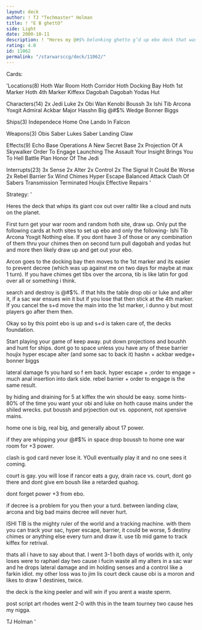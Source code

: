 ```yaml
---
layout: deck
author: ! TJ "Techmaster" Holman
title: ! "E B ghettO"
side: Light
date: 2000-10-11
description: ! "Heres my @#$% belonking ghetto g’d up ebo deck that was tha talk of the muthafucin town at dcon."
rating: 4.0
id: 11062
permalink: "/starwarsccg/deck/11062/"
---
```

Cards: 

'Locations(8)
Hoth War Room
Hoth Corridor
Hoth Docking Bay
Hoth 1st Marker
Hoth 4th Marker
Kiffexx
Dagobah
Dagobah Yodas Hut

Characters(14)
2x Jedi Luke
2x Obi Wan Kenobi
Boussh
3x Ishi Tib
Arcona
Yoxgit
Admiral Ackbar
Major Hasshn
Big @#$% Wedge
Bonner Biggs

Ships(3)
Independece
Home One
Lando In Falcon

Weapons(3)
Obis Saber
Lukes Saber
Landing Claw

Effects(9)
Echo Base Operations
A New Secret Base
2x Projection Of A Skywalker
Order To Engage
Launching The Assault
Your Insight Brings You To Hell
Battle Plan
Honor Of The Jedi

Interrupts(23)
3x Sense
2x Alter
2x Control
2x The Signal
It Could Be Worse
2x Rebel Barrier
5x Wind Chimes
Hyper Escape
Balanced Attack
Clash Of Sabers
Transmission Terminated
Houjix
Effective Repairs '

Strategy: '

Heres the deck that whips its giant cox out over ralltir like a cloud and nuts on the planet.

First turn get your war room and random hoth site, draw up. Only put the following cards at hoth sites to set up ebo and only the following-
Ishi Tib
Arcona
Yoxgit
Nothing else. If you dont have 3 of those or any combination of them thru your chimes then on second turn pull dagobah and yodas hut and more then likely draw up and get out your ebo.

Arcon goes to the docking bay then moves to the 1st marker and its easier to prevent decree (which was up against me on two days for maybe at max 1 turn). If you have chimes get tibs over the arcona, tib is like latin for god over all or something i think.

search and destroy is @#$%. if that hits the table drop obi or luke and alter it, if a sac war ensues win it but if you lose that then stick at the 4th marker. If you cancel the s+d move the main into the 1st marker, i dunno y but most players go after them then.

Okay so by this point ebo is up and s+d is taken care of, the decks foundation.

Start playing your game of keep away. put down projections and boushh and hunt for ships. dont go to space unless you have any of these
barrier
houjix
hyper escape
alter (and some sac to back it)
hashn + ackbar
wedge+ bonner biggs

lateral damage fs you hard so f em back. hyper escape + ;order to engage = much anal insertion into dark side.	rebel barrier + order to engage is the same result.

by hiding and draining for 5 at kiffex the win should be easy.
some hints-
80% of the time you want your obi and luke on hoth cause mains under the shiled wrecks. put boussh and prjoection out vs. opponent, not xpensive mains.

home one is big, real big, and generally about 17 power.

if they are whipping your @#$% in space drop boussh to home one war room for +3 power.

clash is god card never lose it. YOull eventually play it and no one sees it coming.

court is gay. you will lose if rancor eats a guy, drain race vs. court, dont go there and dont give em boush like a retarded quahog.

dont forget power +3 from ebo.

if decree is a problem for you then your a turd.  between landing claw, arcona and big bad mains decree will never hurt.

ISHI TIB is the mighty ruler of the world and a tracking machine.  with them you can track your sac, hyper escape, barrier, it could be worse, 5 destiny chimes or anything else every turn and draw it.  use tib mid game to track kiffex for retrival.

thats all i have to say about that.
I went 3-1 both days of worlds with it, only loses were to raphael day two cause i fucin waste all my alters in a sac war and he drops lateral damage and im holding senses and a control like a farkin idiot.
my other loss was to jim lis court deck cause obi is a moron and likes to draw 1 destinies, twice.

the deck is the king peeler and will win if you arent a waste sperm.

post script art rhodes went 2-0 with this in the team tourney two cause hes my nigga.

TJ Holman '
